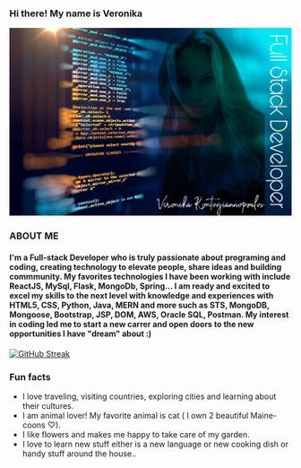 ### Hi there! My name is Veronika

![](github.jpeg)

### ABOUT ME

#### I'm a Full-stack Developer who is truly passionate about programing and coding, creating technology to elevate people, share ideas and building commmunity. My favorites technologies I have been working with include ReactJS, MySql, Flask, MongoDb, Spring... I am ready and excited to excel my skills to the next level with knowledge and experiences with HTML5, CSS, Python, Java, MERN and more  such as STS, MongoDB, Mongoose, Bootstrap, JSP, DOM, AWS, Oracle SQL, Postman. My interest in coding led me to start a new carrer and open doors to the new opportunities I have "dream" about :)


[![GitHub Streak](https://github-readme-streak-stats.herokuapp.com?user=veronikakontos&theme=synthwave&hide_border=true)](https://git.io/streak-stats)

### Fun facts
- I love traveling, visiting countries, exploring cities and learning about their cultures.
- I am animal lover! My favorite animal is cat ( I own 2 beautiful Maine-coons ♡).
- I like flowers and makes me happy to take care of my garden.
- I love to learn new stuff either is a new language or new cooking dish or handy stuff around the house..





<!--
**veronikakontos/veronikakontos** is a ✨ _special_ ✨ repository because its `README.md` (this file) appears on your GitHub profile.


## I'm a full-stack Developer who is truly passionate about making open-source accessible, creating technology to elevate people, share ideas and building commmunity. My favorites technologies/languages I have been working with include ReactJS, MySql, Flask, MongoDb, Spring... I am ready and excited to excel my skills to the next level with knowledge and experiences with HTML5,CSS, Python, Java, MERN (mongo, express,react, node.js) and more libraries and frame-works such as STS, MongoDB, Mongoose, Bootstrap, JSP, DOM, AWS, Oracle SQL, Postman.
My interest in coding is letting me start a new carrer and open doors to the new opportunities I "dream" about 😍



